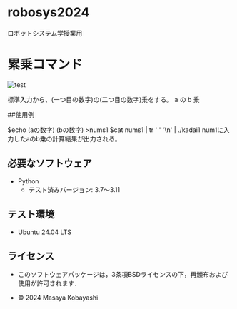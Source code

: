# robosys2024
ロボットシステム学授業用

# 累乗コマンド
![test](https://github.com/23C1053/robosys2024/actions/workflows/test.yml/badge.svg)

標準入力から、(一つ目の数字)の(二つ目の数字)乗をする。
                     a      の       b      乗    

##使用例

$echo (aの数字) (bの数字) >nums1
$cat nums1 | tr ' ' '\n' | ./kadai1
num1に入力したaのb乗の計算結果が出力される。

## 必要なソフトウェア
- Python
  - テスト済みバージョン: 3.7〜3.11

## テスト環境
- Ubuntu 24.04 LTS

## ライセンス
- このソフトウェアパッケージは，3条項BSDライセンスの下，再頒布および使用が許可されます．


- © 2024 Masaya Kobayashi
